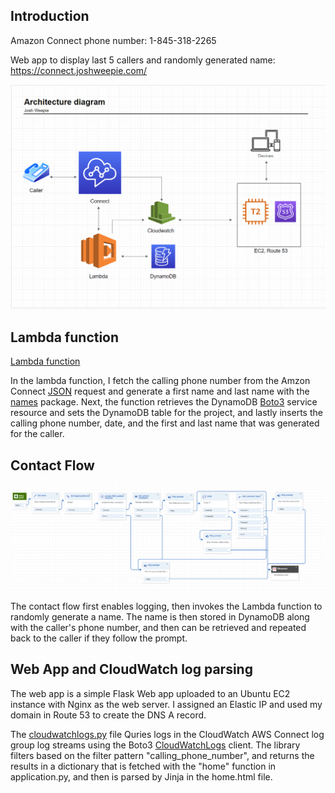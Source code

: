 Introduction
------------

Amazon Connect phone number: 1-845-318-2265

Web app to display last 5 callers and randomly generated name: https://connect.joshweepie.com/

![Contact Flow](https://github.com/JoshWeepie/amazon_connect/blob/main/architecture.PNG)

Lambda function
-------------
[Lambda function](https://github.com/JoshWeepie/amazon_connect/blob/main/lambda/lambda.py)

In the lambda function, I fetch the calling phone number from the Amzon Connect [JSON](https://docs.aws.amazon.com/connect/latest/adminguide/connect-lambda-functions.html#function-contact-flow) request and
generate a first name and last name with the [names](https://pypi.org/project/names/) package. Next, the function retrieves the DynamoDB [Boto3](https://boto3.amazonaws.com/v1/documentation/api/latest/guide/dynamodb.html) service resource 
and sets the DynamoDB table for the project, and lastly inserts the calling phone number, date, and the first and last name that was generated for the caller.

Contact Flow
-------------
![Contact Flow](https://github.com/JoshWeepie/amazon_connect/blob/main/contact_flow.PNG)

The contact flow first enables logging, then invokes the Lambda function to randomly generate a name. The name is then stored in DynamoDB along with the caller's phone number,
and then can be retrieved and repeated back to the caller if they follow the prompt.

Web App and CloudWatch log parsing
-------------
The web app is a simple Flask Web app uploaded to an Ubuntu EC2 instance with Nginx as the web server. I assigned an Elastic IP and used my domain in Route 53 to create the DNS A record. 

The [cloudwatchlogs.py](https://github.com/JoshWeepie/amazon_connect/blob/main/flask-app/cloudwatchlogs.py) file Quries logs in the CloudWatch AWS Connect log group log streams using the Boto3 [CloudWatchLogs](https://boto3.amazonaws.com/v1/documentation/api/latest/reference/services/logs.html#cloudwatchlogs)
client. The library filters based on the filter pattern "calling_phone_number", and returns the results in a dictionary that is fetched with the 
"home" function in application.py, and then is parsed by Jinja in the home.html file.
